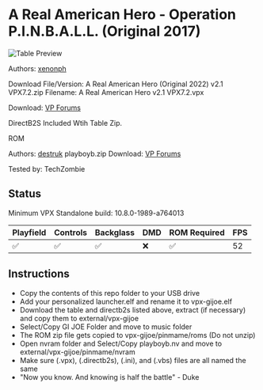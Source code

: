 # A Real American Hero - Operation P.I.N.B.A.L.L. (Original 2017)

![Table Preview](https://vpuniverse.com/screenshots/monthly_2018_10/5bd4153ca8117_ARealAmericanHero1_7FS.PNG.f00361012c419e4cf739f4880f287738.PNG)

Authors: [xenonph](https://vpuniverse.com/profile/8789-xenonph/)
   
Download File/Version: A Real American Hero (Original 2022) v2.1 VPX7.2.zip
Filename: A Real American Hero v2.1 VPX7.2.vpx 

Download: [VP Forums](https://vpuniverse.com/files/file/4852-a-real-american-hero-operation-pinball-original-2022/)

DirectB2S Included Wtih Table Zip.

ROM

Authors: [destruk](https://www.vpforums.org/index.php?showuser=5)
playboyb.zip
Download: [VP Forums](https://www.vpforums.org/index.php?app=downloads&showfile=701)

Tested by: TechZombie


## Status 

Minimum VPX Standalone build: 10.8.0-1989-a764013

| Playfield | Controls | Backglass | DMD | ROM Required | FPS | 
|-----------|----------|-----------|-----|--------------|-----|
| :white_check_mark: | :white_check_mark: | :white_check_mark: | :x: | :white_check_mark: | 52 |

## Instructions

- Copy the contents of this repo folder to your USB drive
- Add your personalized launcher.elf and rename it to vpx-gijoe.elf
- Download the table and directb2s listed above, extract (if necessary) and copy them to external/vpx-gijoe
- Select/Copy GI JOE Folder and move to music folder
- The ROM zip file gets copied to vpx-gijoe/pinmame/roms (Do not unzip)
- Open nvram folder and Select/Copy playboyb.nv and move to external/vpx-gijoe/pinmame/nvram
- Make sure (.vpx), (.directb2s), (.ini), and (.vbs) files are all named the same
- "Now you know. And knowing is half the battle" - Duke
